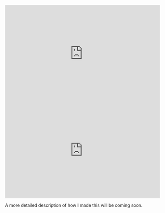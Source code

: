 <iframe width="100%" height="315" src="https://www.youtube.com/embed/b65Av0gy_m8" frameborder="0" allow="autoplay; encrypted-media" allowfullscreen></iframe>

<iframe width="100%" height="315" src="https://www.youtube.com/embed/DBrR6sE-vaY" frameborder="0" allow="autoplay; encrypted-media" allowfullscreen></iframe>

A more detailed description of how I made this will be coming soon.
